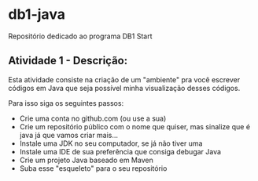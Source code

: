 # db1-java
Repositório dedicado ao programa DB1 Start

## Atividade 1 - Descrição:
Esta atividade consiste na criação de um "ambiente" pra você escrever códigos em Java que seja possível minha visualização desses códigos.

Para isso siga os seguintes passos:
- Crie uma conta no github.com (ou use a sua)
- Crie um repositório público com o nome que quiser, mas  sinalize que é java já que vamos criar mais...
- Instale uma JDK no seu computador, se já não tiver uma
- Instale uma IDE de sua preferência que consiga debugar Java
- Crie um projeto Java baseado em Maven
- Suba esse "esqueleto" para o seu repositório
